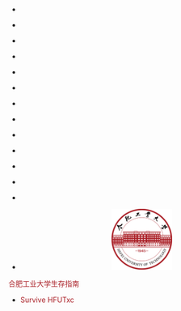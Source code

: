 * ⠀

* ⠀

* ⠀

* ⠀⠀

* ⠀

* ⠀

* ⠀

* ⠀

* ⠀

* ⠀⠀

* ⠀

* ⠀

* ⠀

* <p align="center">
    <a href="https://github.com/survive-hfutxc/survive-hfutxc.github.io">
      <img alt="HFUT" src="_media/HFUT_logo.png" height="120">
    </a>
  </p>

<middle><font color="AA1F26">合肥工业大学生存指南</font></middle>

- <font color="AA1F26">Survive HFUTxc</font>

